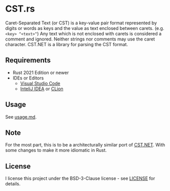 # CST.rs

Caret-Separated Text (or CST) is a key-value pair format represented by digits or words as keys and the value as text enclosed between carets. (e.g. ``<key> ^<text>^``) Any text which is not enclosed with carets is considered a comment and ignored. Neither strings nor comments may use the caret character. CST.NET is a library for parsing the CST format.

## Requirements

- Rust 2021 Edition or newer
- IDEs or Editors
  - [Visual Studio Code](https://code.visualstudio.com/)
  - [InteliJ IDEA](https://www.jetbrains.com/idea/) or [CLion](https://www.jetbrains.com/clion/)

## Usage

See [usage.md](./usage.md).

## Note

For the most part, this is to be a architecturally similar port of [CST.NET](https://github.com/tonytins/cstdotnet). With some changes to make it more idiomatic in Rust.

## License

I license this project under the BSD-3-Clause license - see [LICENSE](LICENSE) for details.

